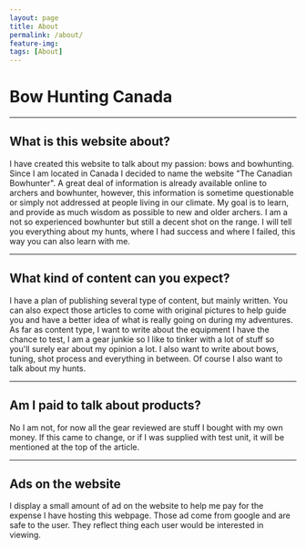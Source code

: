 ```yaml
---
layout: page
title: About
permalink: /about/
feature-img:
tags: [About]
---
```


# Bow Hunting Canada

*****

## What is this website about?

I have created this website to talk about my passion: bows and bowhunting. Since I am located in Canada I decided to name the website "The Canadian Bowhunter". A great deal of information is already available online to archers and bowhunter, however, this information is sometime questionable or simply not addressed at people living in our climate. My goal is to learn, and provide as much wisdom as possible to new and older archers. I am a not so experienced bowhunter but still a decent shot on the range. I will tell you everything about my hunts, where I had success and where I failed, this way you can also learn with me.

*****

## What kind of content can you expect?

I have a plan of publishing several type of content, but mainly written. You can also expect those articles to come with original pictures to help guide you and have a better idea of what is really going on during my adventures. As far as content type, I want to write about the equipment I have the chance to test, I am a gear junkie so I like to tinker with a lot of stuff so you'll surely ear about my opinion a lot. I also want to write about bows, tuning, shot process and everything in between. Of course I also want to talk about my hunts.

*****

## Am I paid to talk about products?

No I am not, for now all the gear reviewed are stuff I bought with my own money. If this came to change, or if I was supplied with test unit, it will be mentioned at the top of the article.

*****

## Ads on the website

I display a small amount of ad on the website to help me pay for the expense I have hosting this webpage. Those ad come from google and are safe to the user. They reflect thing each user would be interested in viewing.
